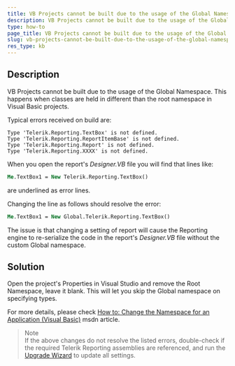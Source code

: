 ```yaml
---
title: VB Projects cannot be built due to the usage of the Global Namespace
description: VB Projects cannot be built due to the usage of the Global Namespace.
type: how-to
page_title: VB Projects cannot be built due to the usage of the Global Namespace
slug: vb-projects-cannot-be-built-due-to-the-usage-of-the-global-namespace
res_type: kb
---
```


## Description  
VB Projects cannot be built due to the usage of the Global Namespace. This happens when classes are held in different than the root namespace in Visual Basic projects.  
  

Typical errors received on build are:  

```
Type 'Telerik.Reporting.TextBox' is not defined.   
Type 'Telerik.Reporting.ReportItemBase' is not defined.
Type 'Telerik.Reporting.Report' is not defined.
Type 'Telerik.Reporting.XXXX' is not defined.  
```  

When you open the report's *Designer.VB* file you will find that lines like:  

```vb
Me.TextBox1 = New Telerik.Reporting.TextBox()
```

are underlined as error lines.  

Changing the line as follows should resolve the error:  

```vb
Me.TextBox1 = New Global.Telerik.Reporting.TextBox()
```  

The issue is that changing a setting of report will cause the Reporting engine to re-serialize the code in the report's *Designer.VB* file without the custom Global namespace.  
  
## Solution  

Open the project's Properties in Visual Studio and remove the Root Namespace, leave it blank. This will let you skip the Global namespace on specifying types.  

For more details, please check [How to: Change the Namespace for an Application (Visual Basic)](https://msdn.microsoft.com/en-us/library/xedasdww%28v=vs.100%29.aspx) msdn article.
    

> Note
> <br /> 
> If the above changes do not resolve the listed errors, double-check if the required Telerik Reporting assemblies are referenced, and run the [Upgrade Wizard](../ui-upgrade-wizard) to update all settings.


